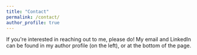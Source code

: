 ```yaml
---
title: "Contact"
permalink: /contact/
author_profile: true
---
```


If you're interested in reaching out to me, please do! My email and LinkedIn can be found in my author profile (on the left), or at the bottom of the page.
